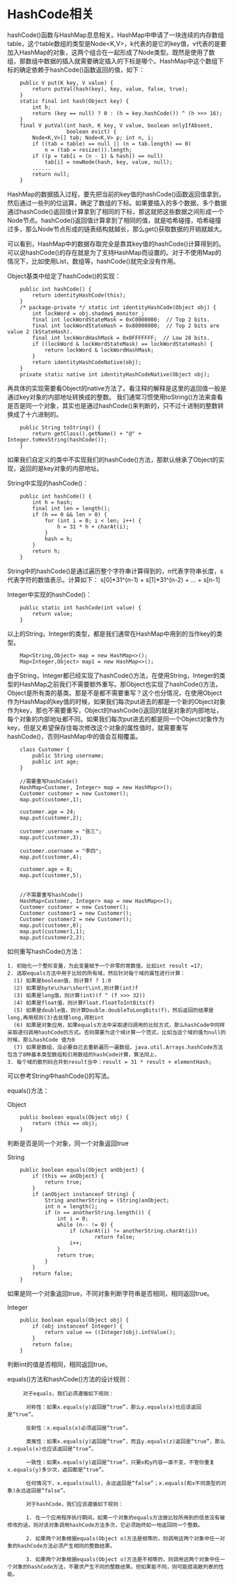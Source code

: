 # HashCode相关


hashCode()函数与HashMap息息相关。HashMap中申请了一块连续的内存数组table，这个table数组的类型是Node<K,V>，k代表的是它的key值，v代表的是要加入HashMap的对象，这两个组合在一起形成了Node类型。既然是使用了数组，那数组中数据的插入就需要确定插入的下标是哪个。HashMap中这个数组下标的确定依赖于hashCode()函数返回的值，如下：
```
    public V put(K key, V value) {
        return putVal(hash(key), key, value, false, true);
    }
    static final int hash(Object key) {
        int h;
        return (key == null) ? 0 : (h = key.hashCode()) ^ (h >>> 16);
    }
    final V putVal(int hash, K key, V value, boolean onlyIfAbsent,
                   boolean evict) {
        Node<K,V>[] tab; Node<K,V> p; int n, i;
        if ((tab = table) == null || (n = tab.length) == 0)
            n = (tab = resize()).length;
        if ((p = tab[i = (n - 1) & hash]) == null)
            tab[i] = newNode(hash, key, value, null);
        ......
        return null;
    }
```
HashMap的数据插入过程，要先把当前的key值的hashCode()函数返回值拿到，然后通过一些列的位运算，确定了数组的下标。如果要插入的多个数据，多个数据通过hashCode()返回值计算拿到了相同的下标，那这就把这些数据之间形成一个Node节点。hashCode()返回值计算拿到了相同的值，就是哈希碰撞，哈希碰撞过多，那么Node节点形成的链表结构就越长，那么get()获取数据的开销就越大。

可以看到，HashMap中的数据存取完全是靠其key值的hashCode()计算得到的。可以说hashCode()的存在就是为了支持HashMap而设置的。对于不使用Map的情况下，比如使用List，数组等，hashCode()就完全没有作用。

Object基类中给定了hashCode()的实现：
```
    public int hashCode() {
        return identityHashCode(this);
    }
    /* package-private */ static int identityHashCode(Object obj) {
        int lockWord = obj.shadow$_monitor_;
        final int lockWordStateMask = 0xC0000000;  // Top 2 bits.
        final int lockWordStateHash = 0x80000000;  // Top 2 bits are value 2 (kStateHash).
        final int lockWordHashMask = 0x0FFFFFFF;  // Low 28 bits.
        if ((lockWord & lockWordStateMask) == lockWordStateHash) {
            return lockWord & lockWordHashMask;
        }
        return identityHashCodeNative(obj);
    }
    private static native int identityHashCodeNative(Object obj);
```
再具体的实现需要看Object的native方法了。看注释的解释是这里的返回值一般是通过key对象的内部地址转换成的整数。
我们通常习惯使用toString()方法来查看是否是同一个对象，其实也是通过hashCode()来判断的，只不过十进制的整数转换成了十六进制的。
```
    public String toString() {
        return getClass().getName() + "@" + Integer.toHexString(hashCode());
    }
```

如果我们自定义的类中不实现我们的hashCode()方法，那默认继承了Object的实现，返回的是key对象的内部地址。


String中实现的hashCode()：
```
    public int hashCode() {
        int h = hash;
        final int len = length();
        if (h == 0 && len > 0) {
            for (int i = 0; i < len; i++) {
                h = 31 * h + charAt(i);
            }
            hash = h;
        }
        return h;
    }
```
String中的hashCode()是通过遍历整个字符串计算得到的，n代表字符串长度，s代表字符的数值表示。计算如下：
s[0]*31^(n-1) + s[1]*31^(n-2) + ... + s[n-1]

Integer中实现的hashCode()：
```
    public static int hashCode(int value) {
        return value;
    }
```

以上的String，Integer的类型，都是我们通常在HashMap中用到的当作key的类型。
```
    Map<String,Object> map = new HashMap<>();
    Map<Integer,Object> map1 = new HashMap<>();
```
由于String，Integer都已经实现了hashCode()方法，在使用String，Integer的类型的HashMap之前我们不需要额外重写。那Object也实现了hashCode()方法，Object是所有类的基类。那是不是都不需要重写？这个也分情况，在使用Object作为HashMap的key值的时候，如果我们每次put进去的都是一个新的Object对象作为key，那也不需要重写，Object的hashCode()返回的就是对象的内部地址，每个对象的内部地址都不同。如果我们每次put进去的都是同一个Object对象作为key，但是又希望保存住每次修改这个对象的属性值时，就需要重写hashCode()，否则HashMap中的值会互相覆盖。
```
    class Customer {
        public String username;
        public int age;
    }

    //需要重写hashCode()
    HashMap<Customer, Integer> map = new HashMap<>();
    Customer customer = new Customer();
    map.put(customer,1);

    customer.age = 24;
    map.put(customer,2);

    customer.username = "张三";
    map.put(customer,3);

    customer.username = "李四";
    map.put(customer,4);

    customer.age = 8;
    map.put(customer,5);


    //不需要重写hashCode()
    HashMap<Customer, Integer> map = new HashMap<>();
    Customer customer = new Customer();
    Customer customer1 = new Customer();
    Customer customer2 = new Customer();
    map.put(customer,0);
    map.put(customer1,1);
    map.put(customer2,2);

```

如何重写hashCode()方法：
```
1. 初始化一个整形变量，为此变量赋予一个非零的常数值，比如int result =17;
2. 选取equals方法中用于比较的所有域，然后针对每个域的属性进行计算：
  (1) 如果是boolean值，则计算f ? 1:0
  (2) 如果是byte\char\short\int,则计算(int)f
  (3) 如果是long值，则计算(int)(f ^ (f >>> 32))
  (4) 如果是float值，则计算Float.floatToIntBits(f)
  (5) 如果是double值，则计算Double.doubleToLongBits(f)，然后返回的结果是long,再用规则(3)去处理long,得到int
  (6) 如果是对象应用，如果equals方法中采取递归调用的比较方式，那么hashCode中同样采取递归调用hashCode的方式。否则需要为这个域计算一个范式，比如当这个域的值为null的时候，那么hashCode 值为0
  (7) 如果是数组，没必要自己去重新遍历一遍数组，java.util.Arrays.hashCode方法包含了8种基本类型数组和引用数组的hashCode计算，算法同上，
3. 每个域的散列码合并到result当中：result = 31 * result + elementHash;
```
可以参考String中hashCode()的写法。



equals()方法：

Object
```
    public boolean equals(Object obj) {
        return (this == obj);
    }
```
判断是否是同一个对象，同一个对象返回true

String
```
    public boolean equals(Object anObject) {
        if (this == anObject) {
            return true;
        }
        if (anObject instanceof String) {
            String anotherString = (String)anObject;
            int n = length();
            if (n == anotherString.length()) {
                int i = 0;
                while (n-- != 0) {
                    if (charAt(i) != anotherString.charAt(i))
                            return false;
                    i++;
                }
                return true;
            }
        }
        return false;
    }
```
如果是同一个对象返回true，不同对象判断字符串是否相同，相同返回true。

Integer
```
    public boolean equals(Object obj) {
        if (obj instanceof Integer) {
            return value == ((Integer)obj).intValue();
        }
        return false;
    }
```
判断int的值是否相同，相同返回true。


equals()方法和hashCode()方法的设计规则：
```
     对于equals，我们必须遵循如下规则：

      对称性：如果x.equals(y)返回是“true”，那么y.equals(x)也应该返回是“true”。

      反射性：x.equals(x)必须返回是“true”。

      类推性：如果x.equals(y)返回是“true”，而且y.equals(z)返回是“true”，那么z.equals(x)也应该返回是“true”。

      一致性：如果x.equals(y)返回是“true”，只要x和y内容一直不变，不管你重复x.equals(y)多少次，返回都是“true”。

      任何情况下，x.equals(null)，永远返回是“false”；x.equals(和x不同类型的对象)永远返回是“false”。

      对于hashCode，我们应该遵循如下规则：

      1. 在一个应用程序执行期间，如果一个对象的equals方法做比较所用到的信息没有被修改的话，则对该对象调用hashCode方法多次，它必须始终如一地返回同一个整数。

      2. 如果两个对象根据equals(Object o)方法是相等的，则调用这两个对象中任一对象的hashCode方法必须产生相同的整数结果。

      3. 如果两个对象根据equals(Object o)方法是不相等的，则调用这两个对象中任一个对象的hashCode方法，不要求产生不同的整数结果。但如果能不同，则可能提高散列表的性能。
```



